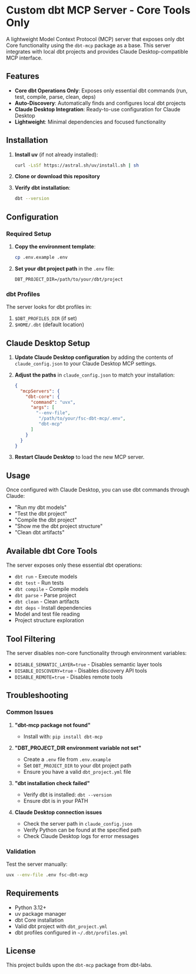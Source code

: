 # Custom dbt MCP Server - Core Tools Only

A lightweight Model Context Protocol (MCP) server that exposes only dbt Core functionality using the `dbt-mcp` package as a base. This server integrates with local dbt projects and provides Claude Desktop-compatible MCP interface.

## Features

- **Core dbt Operations Only**: Exposes only essential dbt commands (run, test, compile, parse, clean, deps)
- **Auto-Discovery**: Automatically finds and configures local dbt projects
- **Claude Desktop Integration**: Ready-to-use configuration for Claude Desktop
- **Lightweight**: Minimal dependencies and focused functionality

## Installation

1. **Install uv** (if not already installed):
   ```bash
   curl -LsSf https://astral.sh/uv/install.sh | sh
   ```

2. **Clone or download this repository**

3. **Verify dbt installation**:
   ```bash
   dbt --version
   ```

## Configuration

### Required Setup

1. **Copy the environment template**:
   ```bash
   cp .env.example .env
   ```

2. **Set your dbt project path** in the `.env` file:
   ```
   DBT_PROJECT_DIR=/path/to/your/dbt/project
   ```

### dbt Profiles

The server looks for dbt profiles in:
1. `$DBT_PROFILES_DIR` (if set)
2. `$HOME/.dbt` (default location)

## Claude Desktop Setup

1. **Update Claude Desktop configuration** by adding the contents of `claude_config.json` to your Claude Desktop MCP settings.

2. **Adjust the paths** in `claude_config.json` to match your installation:
   ```json
   {
     "mcpServers": {
       "dbt-core": {
         "command": "uvx",
         "args": [
           "--env-file",
            "/path/to/your/fsc-dbt-mcp/.env",
            "dbt-mcp"
         ]
       }
     }
   }
   ```

3. **Restart Claude Desktop** to load the new MCP server.

## Usage

Once configured with Claude Desktop, you can use dbt commands through Claude:

- "Run my dbt models"
- "Test the dbt project"
- "Compile the dbt project"
- "Show me the dbt project structure"
- "Clean dbt artifacts"

## Available dbt Core Tools

The server exposes only these essential dbt operations:
- `dbt run` - Execute models
- `dbt test` - Run tests  
- `dbt compile` - Compile models
- `dbt parse` - Parse project
- `dbt clean` - Clean artifacts
- `dbt deps` - Install dependencies
- Model and test file reading
- Project structure exploration

## Tool Filtering

The server disables non-core functionality through environment variables:
- `DISABLE_SEMANTIC_LAYER=true` - Disables semantic layer tools
- `DISABLE_DISCOVERY=true` - Disables discovery API tools
- `DISABLE_REMOTE=true` - Disables remote tools

## Troubleshooting

### Common Issues

1. **"dbt-mcp package not found"**
   - Install with: `pip install dbt-mcp`

2. **"DBT_PROJECT_DIR environment variable not set"**
   - Create a `.env` file from `.env.example`
   - Set `DBT_PROJECT_DIR` to your dbt project path
   - Ensure you have a valid `dbt_project.yml` file

3. **"dbt installation check failed"**
   - Verify dbt is installed: `dbt --version`
   - Ensure dbt is in your PATH

4. **Claude Desktop connection issues**
   - Check the server path in `claude_config.json`
   - Verify Python can be found at the specified path
   - Check Claude Desktop logs for error messages

### Validation

Test the server manually:
```bash
uvx --env-file .env fsc-dbt-mcp
```

## Requirements

- Python 3.12+
- uv package manager
- dbt Core installation  
- Valid dbt project with `dbt_project.yml`
- dbt profiles configured in `~/.dbt/profiles.yml`

## License

This project builds upon the `dbt-mcp` package from dbt-labs.